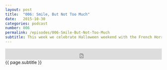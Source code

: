 ```yaml
---
layout: post
title:  "006: Smile, But Not Too Much"
date:   2015-10-30
categories: podcast
number: 006
permalink: /episodes/006-Smile-But-Not-Too-Much
subtitle: This week we celebrate Halloween weekend with the French Horror film, <a href="http://www.imdb.com/title/tt0053459/?ref_=nv_sr_1" target="_blank">Eyes Without A Face</a>! We discuss score, the role of guilt inside of Dr. Génnessier, how the psychology of the characters played a part in this being an unconventional horror film, and gore. <br><br>Spooky!
---
```


<iframe frameborder='0' height='36px' scrolling='no' seamless src='https://simplecast.fm/e/19384?style=dark' width='100%'></iframe>

<br>
<span class="episode_text">
{{ page.subtitle }}
</span>
<br><br>
